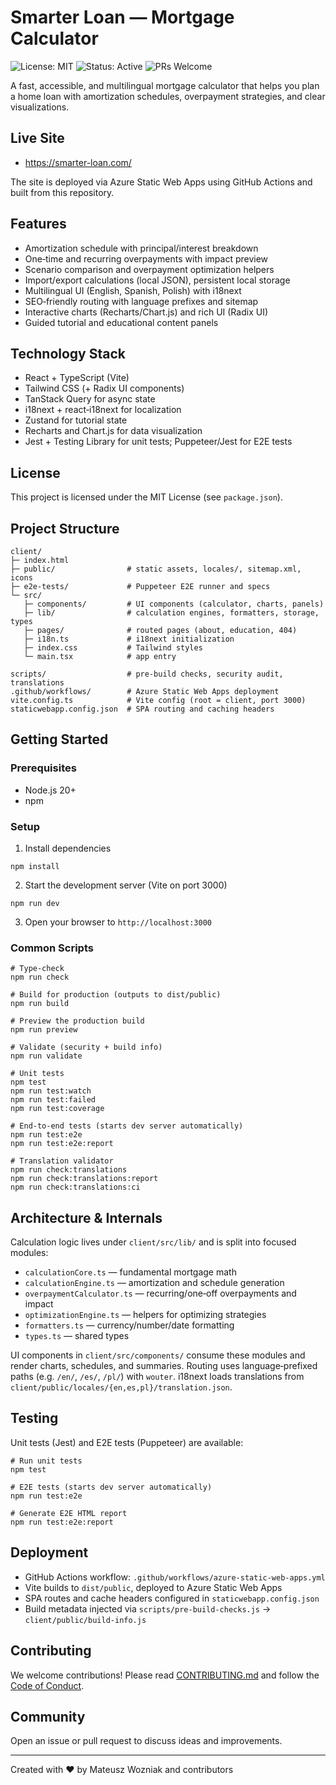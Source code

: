 # Smarter Loan — Mortgage Calculator

![License: MIT](https://img.shields.io/badge/License-MIT-green)
![Status: Active](https://img.shields.io/badge/Status-Active-blue)
![PRs Welcome](https://img.shields.io/badge/PRs-welcome-brightgreen.svg)

A fast, accessible, and multilingual mortgage calculator that helps you plan a home loan with amortization schedules, overpayment strategies, and clear visualizations.

## Live Site

- https://smarter-loan.com/

The site is deployed via Azure Static Web Apps using GitHub Actions and built from this repository.

## Features

- Amortization schedule with principal/interest breakdown
- One‑time and recurring overpayments with impact preview
- Scenario comparison and overpayment optimization helpers
- Import/export calculations (local JSON), persistent local storage
- Multilingual UI (English, Spanish, Polish) with i18next
- SEO‑friendly routing with language prefixes and sitemap
- Interactive charts (Recharts/Chart.js) and rich UI (Radix UI)
- Guided tutorial and educational content panels

## Technology Stack

- React + TypeScript (Vite)
- Tailwind CSS (+ Radix UI components)
- TanStack Query for async state
- i18next + react‑i18next for localization
- Zustand for tutorial state
- Recharts and Chart.js for data visualization
- Jest + Testing Library for unit tests; Puppeteer/Jest for E2E tests

## License

This project is licensed under the MIT License (see `package.json`).

## Project Structure

```
client/
├─ index.html
├─ public/                # static assets, locales/, sitemap.xml, icons
├─ e2e-tests/             # Puppeteer E2E runner and specs
└─ src/
   ├─ components/         # UI components (calculator, charts, panels)
   ├─ lib/                # calculation engines, formatters, storage, types
   ├─ pages/              # routed pages (about, education, 404)
   ├─ i18n.ts             # i18next initialization
   ├─ index.css           # Tailwind styles
   └─ main.tsx            # app entry

scripts/                  # pre-build checks, security audit, translations
.github/workflows/        # Azure Static Web Apps deployment
vite.config.ts            # Vite config (root = client, port 3000)
staticwebapp.config.json  # SPA routing and caching headers
```

## Getting Started

### Prerequisites

- Node.js 20+
- npm

### Setup

1) Install dependencies

```
npm install
```

2) Start the development server (Vite on port 3000)

```
npm run dev
```

3) Open your browser to `http://localhost:3000`

### Common Scripts

```
# Type-check
npm run check

# Build for production (outputs to dist/public)
npm run build

# Preview the production build
npm run preview

# Validate (security + build info)
npm run validate

# Unit tests
npm test
npm run test:watch
npm run test:failed
npm run test:coverage

# End-to-end tests (starts dev server automatically)
npm run test:e2e
npm run test:e2e:report

# Translation validator
npm run check:translations
npm run check:translations:report
npm run check:translations:ci
```

## Architecture & Internals

Calculation logic lives under `client/src/lib/` and is split into focused modules:

- `calculationCore.ts` — fundamental mortgage math
- `calculationEngine.ts` — amortization and schedule generation
- `overpaymentCalculator.ts` — recurring/one‑off overpayments and impact
- `optimizationEngine.ts` — helpers for optimizing strategies
- `formatters.ts` — currency/number/date formatting
- `types.ts` — shared types

UI components in `client/src/components/` consume these modules and render charts, schedules, and summaries. Routing uses language‑prefixed paths (e.g. `/en/`, `/es/`, `/pl/`) with `wouter`. i18next loads translations from `client/public/locales/{en,es,pl}/translation.json`.

## Testing

Unit tests (Jest) and E2E tests (Puppeteer) are available:

```
# Run unit tests
npm test

# E2E tests (starts dev server automatically)
npm run test:e2e

# Generate E2E HTML report
npm run test:e2e:report
```

## Deployment

- GitHub Actions workflow: `.github/workflows/azure-static-web-apps.yml`
- Vite builds to `dist/public`, deployed to Azure Static Web Apps
- SPA routes and cache headers configured in `staticwebapp.config.json`
- Build metadata injected via `scripts/pre-build-checks.js` → `client/public/build-info.js`

## Contributing

We welcome contributions! Please read [CONTRIBUTING.md](CONTRIBUTING.md) and follow the [Code of Conduct](CODE_OF_CONDUCT.md).

## Community

Open an issue or pull request to discuss ideas and improvements.

---

Created with ❤️ by Mateusz Wozniak and contributors

